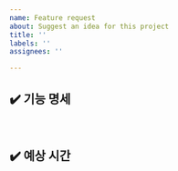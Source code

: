 ```yaml
---
name: Feature request
about: Suggest an idea for this project
title: ''
labels: ''
assignees: ''

---
```


<!-- 제목은 ~ 를 한다. -->

## ✔️ 기능 명세

<!-- 구현할 기능 설명해주세요 -->

<br/>

## ✔️ 예상 시간
